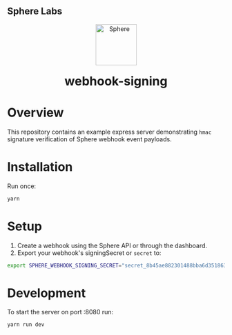 ## Sphere Labs

<div align="center">
    <a>
        <img alt="Sphere" src="https://avatars.githubusercontent.com/u/109333730?s=200&v=4" width="95"/>
    </a>
  <h1 style="margin-top:20px;">webhook-signing</h1>
</div>

# Overview

This repository contains an example express server demonstrating `hmac` signature verification of Sphere webhook event payloads.

# Installation

Run once:

```bash
yarn
```

# Setup

1. Create a webhook using the Sphere API or through the dashboard.
2. Export your webhook's signingSecret or `secret` to:

```bash
export SPHERE_WEBHOOK_SIGNING_SECRET="secret_8b45ae882301488bba6d351863a0555c"
```

# Development

To start the server on port :8080 run:

```bash
yarn run dev
```
